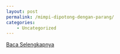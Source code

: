 ```yaml
---
layout: post
permalink: /mimpi-dipotong-dengan-parang/
categories:
    - Uncategorized
---
```


[Baca Selengkapnya](/03)